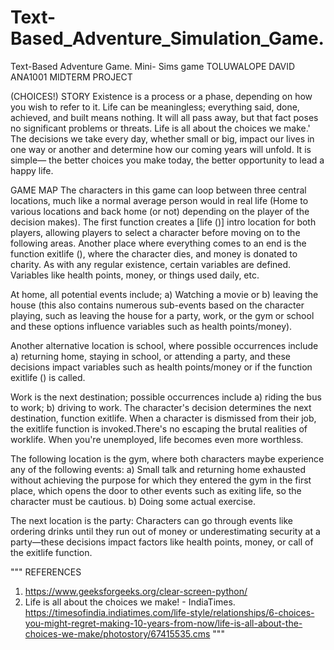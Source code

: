 # Text-Based_Adventure_Simulation_Game.
 Text-Based Adventure Game. Mini- Sims game
TOLUWALOPE DAVID
ANA1001 MIDTERM PROJECT

(CHOICES!)
STORY
Existence is a process or a phase, depending on how you wish to refer to it. Life can be meaningless; everything said, done, achieved, and built means nothing. It will all pass away, but that fact poses no significant problems or threats. Life is all about the choices we make.' The decisions we take every day, whether small or big, impact our lives in one way or another and determine how our coming years will unfold. It is simple— the better choices you make today, the better opportunity to lead a happy life.

GAME MAP
The characters in this game can loop between three central locations, much like a normal average person would in real life (Home to various locations and back home (or not) depending on the player of the decision makes). The first function creates a [life ()] intro location for both players, allowing players to select a character before moving on to the following areas. Another place where everything comes to an end is the function exitlife (), where the character dies, and money is donated to charity. As with any regular existence, certain variables are defined. Variables like health points, money, or things used daily, etc.

At home, all potential events include;
 a) Watching a movie or b) leaving the house (this also contains numerous sub-events based on the character playing, such as leaving the house for a party, work, or the gym or school and these options influence variables such as health points/money).

Another alternative location is school, where possible occurrences include a) returning home, staying in school, or attending a party, and these decisions impact variables such as health points/money or if the function exitlife () is called.

Work is the next destination; possible occurrences include a) riding the bus to work; b) driving to work. The character's decision determines the next destination, function exitlife. When a character is dismissed from their job, the exitlife function is invoked.There's no escaping the brutal realities of worklife. When you're unemployed, life becomes even more worthless.

The following location is the gym, where both characters maybe experience any of the following events:
 a) Small talk and returning home exhausted without achieving the purpose for which they entered the gym in the first place, which opens the door to other events such as exiting life, so the character must be cautious. b) Doing some actual exercise.

The next location is the party:
Characters can go through events like ordering drinks until they run out of money or underestimating security at a party—these decisions impact factors like health points, money, or call of the exitlife function.


"""
REFERENCES
1) https://www.geeksforgeeks.org/clear-screen-python/ 
2) Life is all about the choices we make! - IndiaTimes. https://timesofindia.indiatimes.com/life-style/relationships/6-choices-you-might-regret-making-10-years-from-now/life-is-all-about-the-choices-we-make/photostory/67415535.cms
"""

